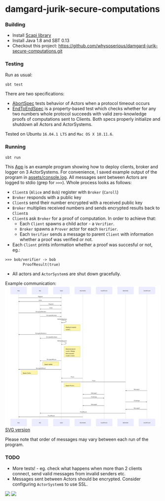 # damgard-jurik-secure-computations

### Building

* Install [Scapi library](http://scapi.readthedocs.io/en/latest/install.html)
* Install Java 1.8 and SBT 0.13
* Checkout this project: https://github.com/whysoserious/damgard-jurik-secure-computations.git

### Testing

Run as usual:
```shell
sbt test
```
There are two specifications:
* [AbortSpec](src/test/scala/org/jz/iohk/AbortSpec.scala) tests behavior of Actors when a protocol timeout occurs
* [EndToEndSpec](src/test/scala/org/jz/iohk/EndToEndSpec.scala) is a property-based test which checks whether for any two numbers  whole protocol succeeds with valid zero-knowledge proofs of computations sent to Clients.
Both specs properly initialize and shutdown all Actors and ActorSystems.

Tested on Ubuntu `16.04.1 LTS` and `Mac OS X 10.11.6`.

### Running

```
sbt run
```

This [App](src/main/scala/org/jz/iohk/App.scala) is an example program showing how to deploy clients, broker and logger on 3 ActorSystems.
For convenience, I saved example output of the program in [assets/console.log](assets/console.log).
All messages sent between Actors are logged to stdio (grep for `>>>`). Whole process looks as follows:
* `Client`s (`Alice` and `Bob`) register with `Broker` (`Caroll`)
* `Broker` responds with a public key
* `Client`s send their number encrypted with a received public key
* `Broker` multiplies received numbers and sends encrypted results back to `Client`s
* `Client`s ask `Broker` for a proof of computation. In order to achieve that:
  * Each `Client` spawns a child actor - a `Verifier`.
  * `Broker` spawns a `Prover` actor for each `Verifier`.
  * Each `Verifier` sends a message to parent `Client` with information whether a proof was verified or not.
* Each `Client` prints information whether a proof was succesful or not, eg.:
```
>>> bob/verifier -> bob
       	ProofResult(true)
```
* All actors and `ActorSystem`s are shut down gracefully.

Example communication:
![Alt text](assets/sequence-diagram.png?raw=true "Title")
[SVG version](assets/sequence-diagram.svg)

Please note that order of messages may vary between each run of the program. 

### TODO

* More tests! - eg. check what happens when more than 2 clients connect, send valid messages from invalid senders etc.
* Messages sent between Actors should be encrypted. Consider configuring `ActorSystem`s to use SSL.

![](https://img.shields.io/badge/developed%20for-IOHK-blue.svg?style=flat-square) ![](https://img.shields.io/badge/coded%20on-Emacs-green.svg?style=flat-square)
